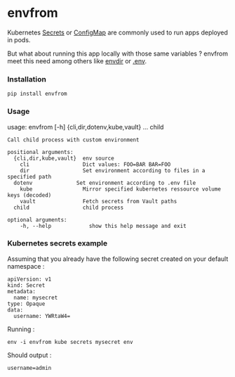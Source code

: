 # envfrom

Kubernetes [Secrets](https://kubernetes.io/docs/concepts/configuration/secret/) or [ConfigMap](https://kubernetes.io/docs/tasks/configure-pod-container/configure-pod-configmap/#create-a-configmap) are commonly used to run apps deployed in pods.

But what about running this app locally with those same variables ? envfrom meet this need among others like [envdir](https://cr.yp.to/daemontools/envdir.html) or [.env](https://github.com/motdotla/dotenv).

### Installation
    pip install envfrom

### Usage

  usage: envfrom [-h] {cli,dir,dotenv,kube,vault} ... child

	Call child process with custom environment
	
	positional arguments:
	  {cli,dir,kube,vault}  env source
	    cli                 Dict values: FOO=BAR BAR=FOO
	    dir                 Set environment according to files in a specified path
      dotenv              Set environment according to .env file
	    kube                Mirror specified kubernetes ressource volume keys (decoded)
	    vault               Fetch secrets from Vault paths
	  child                 child process

    optional arguments:
        -h, --help            show this help message and exit

### Kubernetes secrets example
Assuming that you already have the following secret created on your default namespace :

    
	apiVersion: v1
	kind: Secret
	metadata:
	  name: mysecret
	type: Opaque
	data:
	  username: YWRtaW4=
	
Running :

    env -i envfrom kube secrets mysecret env

Should output :

    username=admin


